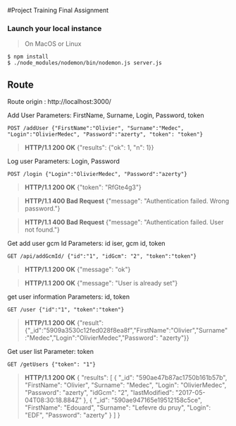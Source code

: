 #Project Training Final Assignment

### Launch your local instance

> On MacOS or Linux
```
$ npm install
$ ./node_modules/nodemon/bin/nodemon.js server.js
```

## **Route**

Route origin : http://localhost:3000/

Add User
Parameters: FirstName, Surname, Login, Password, token

```
POST /addUser {"FirstName":"Olivier", "Surname":"Medec", "Login":"OlivierMedec", "Password":"azerty", "token": "token"}
```
> **HTTP/1.1 200 OK** {"results": {"ok": 1, "n": 1}}

Log user
Parameters: Login, Password

```
POST /login {"Login":"OlivierMedec", "Password":"azerty"}
```
> **HTTP/1.1 200 OK** {"token": "RfGte4g3"}

> **HTTP/1.1 400 Bad Request** {"message": "Authentication failed. Wrong password."}

> **HTTP/1.1 400 Bad Request** {"message": "Authentication failed. User not found."}

Get add user gcm Id
Parameters: id iser, gcm id, token

```
GET /api/addGcmId/ {"id":"1", "idGcm": "2", "token":"token"}
```
> **HTTP/1.1 200 OK** {"message": "ok"}

> **HTTP/1.1 200 OK** {"message": "User is already set"}

get user information
Parameters: id, token

```
GET /user {"id":"1", "token":"token"}
```
> **HTTP/1.1 200 OK** {"result":{"_id":"5909a3530c12fed028f8ea8f","FirstName":"Olivier","Surname":"Medec","Login":"OlivierMedec","Password": "azerty"}}

Get user list
Parameter: token

```
GET /getUsers {"token": "1"}
```
> **HTTP/1.1 200 OK** {
  "results": [
    {
      "_id": "590ae47b87ac1750b161b57b",
      "FirstName": "Olivier",
      "Surname": "Medec",
      "Login": "OlivierMedec",
      "Password": "azerty",
      "idGcm": "2",
      "lastModified": "2017-05-04T08:30:18.884Z"
    },
    {
      "_id": "590ae947165e19512158c5ce",
      "FirstName": "Edouard",
      "Surname": "Lefevre du pruy",
      "Login": "EDF",
      "Password": "azerty"
    }
  ]
}
